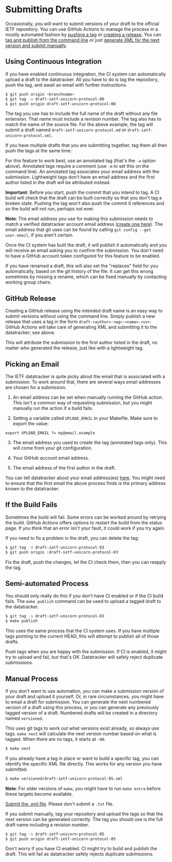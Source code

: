 # Submitting Drafts

Occasionally, you will want to submit versions of your draft to the official
IETF repository.  You can use GitHub Actions to manage the
process in a mostly automated fashion by [pushing a tag](#ci) or [creating a
release](#release).  You can [tag and publish from the command line](#cli)
or just [generate XML for the next version and submit manually](#manual).


<a name="ci"></a>
## Using Continuous Integration

If you have enabled continuous integration, the CI system can automatically
upload a draft to the datatracker.  All you have to do is tag the repository,
push the tag, and await an email with further instructions.

```sh
$ git push origin <branchname>
$ git tag -a draft-ietf-unicorn-protocol-00
$ git push origin draft-ietf-unicorn-protocol-00
```

The tag you use has to include the full name of the draft without any file
extension.  That name must include a revision number.  The tag also has to match
the name of the source file.  For the above example, the tag will submit a draft
named `draft-ietf-unicorn-protocol.md` or `draft-ietf-unicorn-protocol.xml`.

If you have multiple drafts that you are submitting together, tag them all then
push the tags at the same time.

For this feature to work best, use an annotated tag (that's the `-a` option
above).  Annotated tags require a comment (use `-m` to set this on the
command line).  An annotated tag associates your email address with the
submission.  Lightweight tags don't have an email address and the first author
listed in the draft will be attributed instead.

**Important**: Before you start, push the commit that you intend to tag. A CI
build will check that the draft can be built correctly so that you don't tag a
broken state.  Pushing the tag won't also push the commit it references and so
the build will not run, perhaps not ever.

**Note**: The email address you use for making this submission needs to match a
verified datatracker account email address ([create one
here](https://datatracker.ietf.org/accounts/create/)).  The email address that
git uses can be found by calling `git config --get user.email`, if you aren't
certain.

Once the CI system has built the draft, it will publish it automatically and you
will receive an email asking you to confirm the submission.  You don't need to
have a GitHub account token configured for this feature to be enabled.

If you have renamed a draft, this will also set the "replaces" field for you
automatically, based on the git history of the file.  It can get this wrong
sometimes by missing a rename, which can be fixed manually by contacting
working group chairs.


<a name="release"></a>
## GitHub Release

Creating a GitHub release using the intended draft name is an easy way to submit
versions without using the command line.  Simply publish a new release that uses
a tag in the form `draft-<author>-<wg>-<name>-<vv>`.  GitHub Actions will take
care of generating XML and submitting it to the datatracker; see above.

This will attribute the submission to the first author listed in the draft, no
matter who generated the release, just like with a lightweight tag.


## Picking an Email

The IETF datatracker is quite picky about the email that is associated with a
submission.  To work around that, there are several ways email addresses are
chosen for a submission.

1. An email address can be set when manually running the GitHub action.
   This isn't a common way of requesting submission, but you might manually run
   the action if a build fails.

3. Setting a variable called `UPLOAD_EMAIL` in your Makefile.  Make sure to
   export the value:

```make
export UPLOAD_EMAIL ?= my@email.example
```

3. The email address you used to create the tag (annotated tags only).
   This will come from your git configuration.

4. Your GitHub account email address.

5. The email address of the first author in the draft.

You can tell datatracker about your email address(es)
[here](https://datatracker.ietf.org/accounts/profile/).  You might need to
ensure that the first email the above process finds is the primary address
known to the datatracker.


## If the Build Fails

Sometimes the build will fail.  Some errors can be worked around by retrying the
build.  GitHub Actions offers options to restart the build from the status page.
If you think that an error isn't your fault, it could work if you try again.

If you need to fix a problem in the draft, you can delete the tag:

```sh
$ git tag -d draft-ietf-unicorn-protocol-03
$ git push origin :draft-ietf-unicorn-protocol-03
```

Fix the draft, push the changes, let the CI check them, then you can reapply the
tag.


<a name="cli"></a>
## Semi-automated Process

You should only really do this if you don't have CI enabled or if the CI build
fails.  The `make publish` command can be used to upload a tagged draft to the
datatracker.

```sh
$ git tag -a draft-ietf-unicorn-protocol-03
$ make publish
```

This uses the same process that the CI system uses.  If you have multiple tags
pointing to the current HEAD, this will attempt to publish all of those drafts.

Push tags when you are happy with the submission.  If CI is enabled, it might
try to upload and fail, but that's OK.  Datatracker will safely reject duplicate
submissions.


<a name="manual"></a>
## Manual Process

If you don't want to use automation, you can make a submission version of your
draft and upload it yourself.  Or, in rare circumstances, you might have to
email a draft for submission.  You can generate the next numbered version of a
draft using this process, or you can generate any previously tagged version of
a draft.  Numbered drafts will be created in a directory named `versioned`.

This uses git tags to work out what versions exist already, so always use tags.
`make next` will calculate the next version number based on what is tagged. When
there are no tags, it starts at `-00`.

```sh
$ make next
```

If you already have a tag in place or want to build a specific tag, you can
identify the specific XML file directly.  This works for any version you have
submitted.

```sh
$ make versioned/draft-ietf-unicorn-protocol-05.xml
```

**Note**: For older versions of `make`, you might have to run `make extra`
before these targets become available.

[Submit the .xml file](https://datatracker.ietf.org/submit/).  Please don't
submit a `.txt` file.

If you submit manually, tag your repository and upload the tags so that the next
version can be generated correctly.  The tag you should use is the full draft
name including a revision number.

```sh
$ git tag -a draft-ietf-unicorn-protocol-05
$ git push origin draft-ietf-unicorn-protocol-05
```

Don't worry if you have CI enabled.  CI might try to build and publish the
draft.  This will fail as datatracker safely rejects duplicate submissions.
